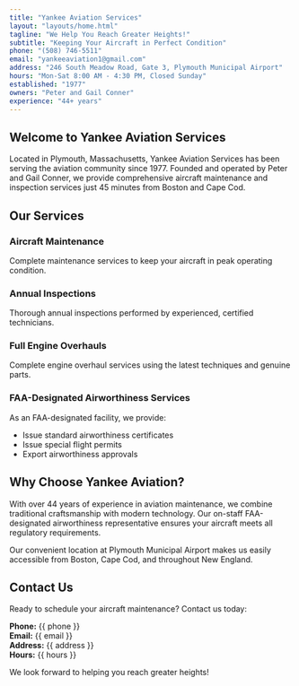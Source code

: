 ```yaml
---
title: "Yankee Aviation Services"
layout: "layouts/home.html"
tagline: "We Help You Reach Greater Heights!"
subtitle: "Keeping Your Aircraft in Perfect Condition"
phone: "(508) 746-5511"
email: "yankeeaviation1@gmail.com"
address: "246 South Meadow Road, Gate 3, Plymouth Municipal Airport"
hours: "Mon-Sat 8:00 AM - 4:30 PM, Closed Sunday"
established: "1977"
owners: "Peter and Gail Conner"
experience: "44+ years"
---
```


## Welcome to Yankee Aviation Services

Located in Plymouth, Massachusetts, Yankee Aviation Services has been serving the aviation community since 1977. Founded and operated by Peter and Gail Conner, we provide comprehensive aircraft maintenance and inspection services just 45 minutes from Boston and Cape Cod.

## Our Services

### Aircraft Maintenance
Complete maintenance services to keep your aircraft in peak operating condition.

### Annual Inspections
Thorough annual inspections performed by experienced, certified technicians.

### Full Engine Overhauls
Complete engine overhaul services using the latest techniques and genuine parts.

### FAA-Designated Airworthiness Services
As an FAA-designated facility, we provide:
- Issue standard airworthiness certificates
- Issue special flight permits  
- Export airworthiness approvals

## Why Choose Yankee Aviation?

With over 44 years of experience in aviation maintenance, we combine traditional craftsmanship with modern technology. Our on-staff FAA-designated airworthiness representative ensures your aircraft meets all regulatory requirements.

Our convenient location at Plymouth Municipal Airport makes us easily accessible from Boston, Cape Cod, and throughout New England.

## Contact Us

Ready to schedule your aircraft maintenance? Contact us today:

**Phone:** {{ phone }}  
**Email:** {{ email }}  
**Address:** {{ address }}  
**Hours:** {{ hours }}

We look forward to helping you reach greater heights!